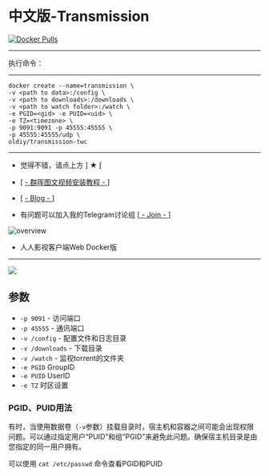 # 中文版-Transmission

[![Docker Pulls](https://img.shields.io/docker/pulls/oldiy/transmission-twc.svg)][dockerhub] 

[dockerhub]: https://hub.docker.com/r/oldiy/transmission-twc

---

执行命令：

---

```
docker create --name=transmission \
-v <path to data>:/config \
-v <path to downloads>:/downloads \
-v <path to watch folder>:/watch \
-e PGID=<gid> -e PUID=<uid> \
-e TZ=<timezone> \
-p 9091:9091 -p 45555:45555 \
-p 45555:45555/udp \
oldiy/transmission-twc
```

---

+ 觉得不错，请点上方 ] ★ [ 

+ [ [ - 群晖图文视频安装教程 - ](https://odcn.top/2018/11/27/1669/) ]

+ [ [ - Blog - ](https://odcn.top) ]

+ 有问题可以加入我的Telegram讨论组 [[ - Join - ](https://t.me/joinchat/H3IoGkcnW6BGo51EJ9Kw5g)]

![overview](https://odcn.top/wp-content/uploads/2018/11/TIM截图20181127185047-1024x564.jpg)


- 人人影视客户端Web Docker版

---

![](https://odcn.top/wp-content/uploads/2018/11/%E9%BB%91%E5%88%BA%E7%8C%AC%E6%A8%AA150.png)

## 参数

* `-p 9091`  - 访问端口
* `-p 45555` - 通讯端口
* `-v /config` - 配置文件和日志目录
* `-v /downloads` - 下载目录
* `-v /watch` - 监视torrent的文件夹
* `-e PGID`  GroupID 
* `-e PUID`  UserID
* `-e TZ` 时区设置

### PGID、PUID用法

有时，当使用数据卷（`-v`参数）挂载目录时，宿主机和容器之间可能会出现权限问题。可以通过指定用户“PUID”和组“PGID”来避免此问题。确保宿主机目录是由您指定的同一用户拥有。

可以使用 `cat /etc/passwd` 命令查看PGID和PUID